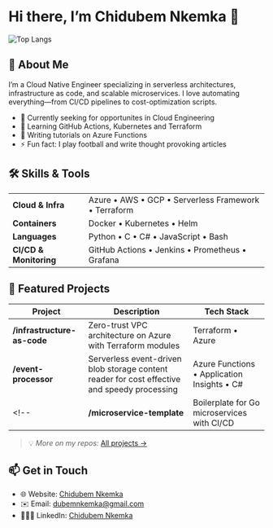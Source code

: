 
# Hi there, I’m Chidubem Nkemka 👋

<!--![GitHub Stats](https://github-readme-stats.vercel.app/api?username=dubemliveson&show_icons=true&theme=default)-->
![Top Langs](https://github-readme-stats.vercel.app/api/top-langs/?username=dubemliveson&layout=compact&theme=dark)
<!--![GitHub Streak](https://github-readme-streak-stats.herokuapp.com?user=dubemliveson&theme=radical)-->


## 🔭 About Me
I’m a Cloud Native Engineer specializing in serverless architectures, infrastructure as code, and scalable microservices. I love automating everything—from CI/CD pipelines to cost-optimization scripts.

- 💼 Currently seeking for opportunites in Cloud Engineering  
- 🌱 Learning GitHub Actions, Kubernetes and Terraform  
- 📝 Writing tutorials on Azure Functions 
- ⚡ Fun fact: I play football and write thought provoking articles  

## 🛠️ Skills & Tools
<table>
  <tr>
    <td><b>Cloud & Infra</b></td><td>Azure • AWS • GCP • Serverless Framework • Terraform</td>
  </tr>
  <tr>
    <td><b>Containers</b></td><td>Docker • Kubernetes • Helm</td>
  </tr>
  <tr>
    <td><b>Languages</b></td><td>Python • C • C# • JavaScript • Bash</td>
  </tr>
  <tr>
    <td><b>CI/CD & Monitoring</b></td><td>GitHub Actions • Jenkins • Prometheus • Grafana</td>
  </tr>
</table>

## 🚀 Featured Projects

| Project | Description | Tech Stack |
| ------- | ----------- | ---------- |
| **/infrastructure-as-code** | Zero-trust VPC architecture on Azure with Terraform modules | Terraform • Azure |
| **/event-processor** | Serverless event-driven blob storage content reader for cost effective and speedy processing  | Azure Functions • Application Insights • C# |
<!--| **/microservice-template** | Boilerplate for Go microservices with CI/CD | Go • Docker • GitHub Actions |-->

> 💡 *More on my repos:* [All projects →](https://github.com/AzureProjects)

## 📫 Get in Touch
- 🌐 Website: [Chidubem Nkemka](https://dubemliveson.github.io/ChidubemNkemka-PortfolioBeta/)  
- ✉️ Email: [dubemnkemka@gmail.com](mailto:dubemnkemka@gmail.com)  
- 👨🏾‍💼 LinkedIn: [Chidubem Nkemka](https://linkedin.com/in/chidubemnkemka)  
